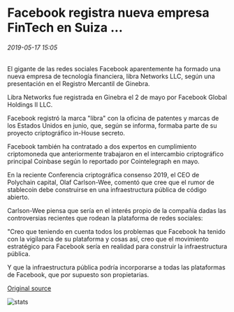 # Facebook registra nueva empresa FinTech en Suiza ...

###### 2019-05-17 15:05

El gigante de las redes sociales Facebook aparentemente ha formado una nueva empresa de tecnología financiera, libra Networks LLC, según una presentación en el Registro Mercantil de Ginebra.

Libra Networks fue registrada en Ginebra el 2 de mayo por Facebook Global Holdings II LLC.

Facebook registró la marca "libra" con la oficina de patentes y marcas de los Estados Unidos en junio, que, según se informa, formaba parte de su proyecto criptográfico in-House secreto.

Facebook también ha contratado a dos expertos en cumplimiento criptomoneda que anteriormente trabajaron en el intercambio criptográfico principal Coinbase según lo reportado por Cointelegraph en mayo.

En la reciente Conferencia criptográfica consenso 2019, el CEO de Polychain capital, Olaf Carlson-Wee, comentó que cree que el rumor de stablecoin debe construirse en una infraestructura pública de código abierto.

Carlson-Wee piensa que sería en el interés propio de la compañía dadas las controversias recientes que rodean la plataforma de redes sociales:

"Creo que teniendo en cuenta todos los problemas que Facebook ha tenido con la vigilancia de su plataforma y cosas así, creo que el movimiento estratégico para Facebook sería en realidad para construir la infraestructura pública.

Y que la infraestructura pública podría incorporarse a todas las plataformas de Facebook, que por supuesto son propietarias.

[Original source](https://cointelegraph.com/news/facebook-registers-new-fintech-firm-in-switzerland)

![stats](https://c.statcounter.com/11760860/0/a89fa40b/1/ "stats")